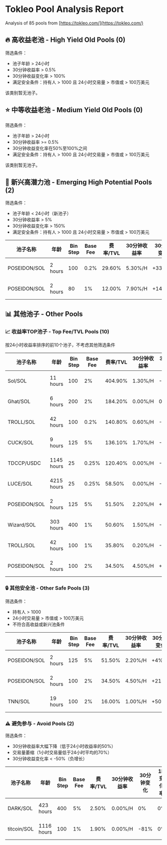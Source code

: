 # Tokleo Pool Analysis Report

Analysis of 85 pools from [https://tokleo.com/](https://tokleo.com/)



## 🔥 高收益老池 - High Yield Old Pools (0)

筛选条件：
- 池子年龄 > 24小时
- 30分钟收益率 > 0.5%
- 30分钟收益变化率 > 100%
- 满足安全条件：持有人 > 1000 且 24小时交易量 > 市值或 > 100万美元

该类别暂无池子。


## ⭐ 中等收益老池 - Medium Yield Old Pools (0)

筛选条件：
- 池子年龄 > 24小时
- 30分钟收益率 >= 0.5%
- 30分钟收益变化率在50%至100%之间
- 满足安全条件：持有人 > 1000 且 24小时交易量 > 市值或 > 100万美元

该类别暂无池子。


## 🌊 新兴高潜力池 - Emerging High Potential Pools (2)

筛选条件：
- 池子年龄 < 24小时（新池子）
- 30分钟收益率 > 5%
- 30分钟收益变化率 > 150%
- 满足安全条件：持有人 > 1000 且 24小时交易量 > 市值或 > 100万美元

| 池子名称 | 年龄 | Bin Step | Base Fee | 费率/TVL | 30分钟收益率 | 30分钟变化 | 1H变化率 | 链接 |
| ---- | --- | -------- | -------- | ------- | -------- | ---------- | -------- | ----- |
| POSEIDON/SOL | 2 hours | 100 | 0.2% | 29.60% | 5.30%/H | +332% | +908% | [Meteora](https://app.meteora.ag/dlmm/APvVVKcN7peuZ9kiyXsvEQ3x8AHYvd9xwfudenawFBsF)<br>[GMGN](https://gmgn.ai/sol/token/JCV8BB8Zde8ukroWKTjLSENSWEj42kBkENjjws2Rh6vP)<br>[GeckoTerminal](https://www.geckoterminal.com/solana/pools/JCV8BB8Zde8ukroWKTjLSENSWEj42kBkENjjws2Rh6vP) |
| POSEIDON/SOL | 2 hours | 80 | 1% | 12.00% | 7.90%/H | +1475% | +1560% | [Meteora](https://app.meteora.ag/dlmm/9ELqLGEkaSxqVe4eKFwe5FrP2c8EFdm6nAXULsZy9F3G)<br>[GMGN](https://gmgn.ai/sol/token/JCV8BB8Zde8ukroWKTjLSENSWEj42kBkENjjws2Rh6vP)<br>[GeckoTerminal](https://www.geckoterminal.com/solana/pools/JCV8BB8Zde8ukroWKTjLSENSWEj42kBkENjjws2Rh6vP) |


## 📊 其他池子 - Other Pools

### 📈 收益率TOP池子 - Top Fee/TVL Pools (10)

按24小时收益率排序的前10个池子，不考虑其他筛选条件

| 池子名称 | 年龄 | Bin Step | Base Fee | 费率/TVL | 30分钟收益率 | 30分钟变化 | 1H变化率 | 链接 |
| ---- | --- | -------- | -------- | ------- | -------- | ---------- | -------- | ----- |
| Sol/SOL | 11 hours | 100 | 2% | 404.90% | 1.30%/H | -92% | -86% | [Meteora](https://app.meteora.ag/dlmm/13wQveMjmKJq529UsvbqtrwaVyvzEwGQCB5EQC9GDdk9)<br>[GMGN](https://gmgn.ai/sol/token/9Z9uqAKAAfBCtaAgEDTCaRXVs9a357WhWmxK2Rjbpump)<br>[GeckoTerminal](https://www.geckoterminal.com/solana/pools/9Z9uqAKAAfBCtaAgEDTCaRXVs9a357WhWmxK2Rjbpump) |
| Ghat/SOL | 6 hours | 200 | 2% | 184.20% | 0.00%/H | 0% | 0% | [Meteora](https://app.meteora.ag/dlmm/DNa581kMc1kREBctS9W8kN27SrY1yMoJP9STuUwNGi1r)<br>[GMGN](https://gmgn.ai/sol/token/8ByQthE3cM4uA8mB8RTqy6q2f1EobSrJWmzhTbjYcWTt)<br>[GeckoTerminal](https://www.geckoterminal.com/solana/pools/8ByQthE3cM4uA8mB8RTqy6q2f1EobSrJWmzhTbjYcWTt) |
| TROLL/SOL | 42 hours | 100 | 0.2% | 140.80% | 0.60%/H | -89% | -92% | [Meteora](https://app.meteora.ag/dlmm/GF9MHYopv9L4jp9MgFG35Mht8Ucq4vpxDmSFNtw4dgJZ)<br>[GMGN](https://gmgn.ai/sol/token/5UUH9RTDiSpq6HKS6bp4NdU9PNJpXRXuiw6ShBTBhgH2)<br>[GeckoTerminal](https://www.geckoterminal.com/solana/pools/5UUH9RTDiSpq6HKS6bp4NdU9PNJpXRXuiw6ShBTBhgH2) |
| CUCK/SOL | 9 hours | 125 | 5% | 136.10% | 1.70%/H | -69% | -60% | [Meteora](https://app.meteora.ag/dlmm/46FooCw85Zuww21PcyHyghs2qd6bH96EyzKrQy1BaDPH)<br>[GMGN](https://gmgn.ai/sol/token/J5DzAP6j17bXBXykvkQVM5ntfyWAdL88okBQvDH9pump)<br>[GeckoTerminal](https://www.geckoterminal.com/solana/pools/J5DzAP6j17bXBXykvkQVM5ntfyWAdL88okBQvDH9pump) |
| TDCCP/USDC | 1145 hours | 25 | 0.25% | 120.40% | 0.00%/H | -100% | 0% | [Meteora](https://app.meteora.ag/dlmm/32oj6wXyUEWEyUFASqiq9xtitRw7jHpbyABiw8U5gjix)<br>[GMGN](https://gmgn.ai/sol/token/Hg8bKz4mvs8KNj9zew1cEF9tDw1x2GViB4RFZjVEmfrD)<br>[GeckoTerminal](https://www.geckoterminal.com/solana/pools/Hg8bKz4mvs8KNj9zew1cEF9tDw1x2GViB4RFZjVEmfrD) |
| LUCE/SOL | 4215 hours | 25 | 0.25% | 58.50% | 0.00%/H | -99% | 0% | [Meteora](https://app.meteora.ag/dlmm/4Vhs3Ym4wrzNFtVQWPvtECaM6LfpMY7chiSwwRQXVbtK)<br>[GMGN](https://gmgn.ai/sol/token/CBdCxKo9QavR9hfShgpEBG3zekorAeD7W1jfq2o3pump)<br>[GeckoTerminal](https://www.geckoterminal.com/solana/pools/CBdCxKo9QavR9hfShgpEBG3zekorAeD7W1jfq2o3pump) |
| POSEIDON/SOL | 2 hours | 125 | 5% | 51.50% | 2.20%/H | +4% | +62% | [Meteora](https://app.meteora.ag/dlmm/33Zo8XkzgBQ6B5nXJvKZGzX3XVfdFKwKKTdwDXGgwhP8)<br>[GMGN](https://gmgn.ai/sol/token/JCV8BB8Zde8ukroWKTjLSENSWEj42kBkENjjws2Rh6vP)<br>[GeckoTerminal](https://www.geckoterminal.com/solana/pools/JCV8BB8Zde8ukroWKTjLSENSWEj42kBkENjjws2Rh6vP) |
| Wizard/SOL | 303 hours | 400 | 1% | 50.60% | 1.50%/H | -28% | -43% | [Meteora](https://app.meteora.ag/dlmm/BUmKUtjaCf6g2eErqw6cYeRrFiB6iCAifnmPTVYHNHNt)<br>[GMGN](https://gmgn.ai/sol/token/8oosbx7jJrZxm5m4ThKhBpvwwG4QpoAe6i4GiG19pump)<br>[GeckoTerminal](https://www.geckoterminal.com/solana/pools/8oosbx7jJrZxm5m4ThKhBpvwwG4QpoAe6i4GiG19pump) |
| TROLL/SOL | 42 hours | 100 | 1% | 35.80% | 0.20%/H | -89% | -87% | [Meteora](https://app.meteora.ag/dlmm/H5sVUKA5jqTyBCVC3BvVTE7s72MSmdf75hCKHeKpaH5T)<br>[GMGN](https://gmgn.ai/sol/token/5UUH9RTDiSpq6HKS6bp4NdU9PNJpXRXuiw6ShBTBhgH2)<br>[GeckoTerminal](https://www.geckoterminal.com/solana/pools/5UUH9RTDiSpq6HKS6bp4NdU9PNJpXRXuiw6ShBTBhgH2) |
| POSEIDON/SOL | 2 hours | 100 | 2% | 34.50% | 4.50%/H | +213% | +414% | [Meteora](https://app.meteora.ag/dlmm/2tFWbfWEGgsWWUxtxnm76AW3ur9AUiKjaCTyXAMBpxo1)<br>[GMGN](https://gmgn.ai/sol/token/JCV8BB8Zde8ukroWKTjLSENSWEj42kBkENjjws2Rh6vP)<br>[GeckoTerminal](https://www.geckoterminal.com/solana/pools/JCV8BB8Zde8ukroWKTjLSENSWEj42kBkENjjws2Rh6vP) |


### 🔒 其他安全池 - Other Safe Pools (3)

筛选条件：
- 持有人 > 1000
- 24小时交易量 > 市值或 > 100万美元
- 不符合高收益或新兴池条件

| 池子名称 | 年龄 | Bin Step | Base Fee | 费率/TVL | 30分钟收益率 | 30分钟变化 | 1H变化率 | 链接 |
| ---- | --- | -------- | -------- | ------- | -------- | ---------- | -------- | ----- |
| POSEIDON/SOL | 2 hours | 125 | 5% | 51.50% | 2.20%/H | +4% | +62% | [Meteora](https://app.meteora.ag/dlmm/33Zo8XkzgBQ6B5nXJvKZGzX3XVfdFKwKKTdwDXGgwhP8)<br>[GMGN](https://gmgn.ai/sol/token/JCV8BB8Zde8ukroWKTjLSENSWEj42kBkENjjws2Rh6vP)<br>[GeckoTerminal](https://www.geckoterminal.com/solana/pools/JCV8BB8Zde8ukroWKTjLSENSWEj42kBkENjjws2Rh6vP) |
| POSEIDON/SOL | 2 hours | 100 | 2% | 34.50% | 4.50%/H | +213% | +414% | [Meteora](https://app.meteora.ag/dlmm/2tFWbfWEGgsWWUxtxnm76AW3ur9AUiKjaCTyXAMBpxo1)<br>[GMGN](https://gmgn.ai/sol/token/JCV8BB8Zde8ukroWKTjLSENSWEj42kBkENjjws2Rh6vP)<br>[GeckoTerminal](https://www.geckoterminal.com/solana/pools/JCV8BB8Zde8ukroWKTjLSENSWEj42kBkENjjws2Rh6vP) |
| TNN/SOL | 19 hours | 100 | 2% | 16.00% | 1.00%/H | +50% | +71% | [Meteora](https://app.meteora.ag/dlmm/GUkbxHuGftgd5LQG6pFEMoLLk41AA4w2YZZLK6wfbGym)<br>[GMGN](https://gmgn.ai/sol/token/DzvWsz4eLG2i2326E81rFxjTqaa476khgPRpRzrcpump)<br>[GeckoTerminal](https://www.geckoterminal.com/solana/pools/DzvWsz4eLG2i2326E81rFxjTqaa476khgPRpRzrcpump) |


### ⚠️ 避免参与 - Avoid Pools (2)

筛选条件：
- 30分钟收益率大幅下降（低于24小时收益率的50%）
- 交易量萎缩（1小时交易量低于24小时平均的70%）
- 30分钟收益变化率 < -50%（负增长）

| 池子名称 | 年龄 | Bin Step | Base Fee | 费率/TVL | 30分钟收益率 | 30分钟变化 | 1H变化率 | 链接 |
| ---- | --- | -------- | -------- | ------- | -------- | ---------- | -------- | ----- |
| DARK/SOL | 423 hours | 400 | 5% | 2.50% | 0.00%/H | 0% | 0% | [Meteora](https://app.meteora.ag/dlmm/E4SPWdKNV9szaP27i2DarEacFAy25SKn8hjeMNMicEgy)<br>[GMGN](https://gmgn.ai/sol/token/8BtoThi2ZoXnF7QQK1Wjmh2JuBw9FjVvhnGMVZ2vpump)<br>[GeckoTerminal](https://www.geckoterminal.com/solana/pools/8BtoThi2ZoXnF7QQK1Wjmh2JuBw9FjVvhnGMVZ2vpump) |
| titcoin/SOL | 1116 hours | 100 | 1% | 1.90% | 0.00%/H | -81% | 0% | [Meteora](https://app.meteora.ag/dlmm/5Dbj3VpZnmDG8WM2G15BWWgoTGwDmPQJuucGSvrffUEk)<br>[GMGN](https://gmgn.ai/sol/token/FtUEW73K6vEYHfbkfpdBZfWpxgQar2HipGdbutEhpump)<br>[GeckoTerminal](https://www.geckoterminal.com/solana/pools/FtUEW73K6vEYHfbkfpdBZfWpxgQar2HipGdbutEhpump) |
